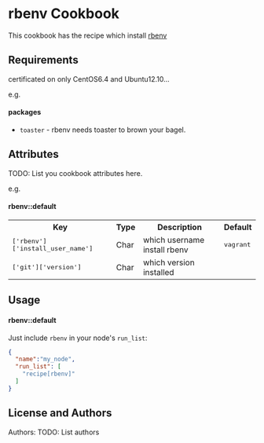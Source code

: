 rbenv Cookbook
==============
This cookbook has the recipe which install [rbenv](https://github.com/sstephenson/rbenv/)

Requirements
------------
certificated on only CentOS6.4 and Ubuntu12.10... 

e.g.
#### packages
- `toaster` - rbenv needs toaster to brown your bagel.

Attributes
----------
TODO: List you cookbook attributes here.

e.g.
#### rbenv::default
<table>
  <tr>
    <th>Key</th>
    <th>Type</th>
    <th>Description</th>
    <th>Default</th>
  </tr>
  <tr>
    <td><tt>['rbenv']['install_user_name']</tt></td>
    <td>Char</td>
    <td>which username install rbenv</td>
    <td><tt>vagrant</tt></td>
  </tr>
  <tr>
    <td><tt>['git']['version']</tt></td>
    <td>Char</td>
    <td>which version installed</td>
    <td><tt></tt></td>
  </tr>
</table>

Usage
-----
#### rbenv::default
Just include `rbenv` in your node's `run_list`:

```json
{
  "name":"my_node",
  "run_list": [
    "recipe[rbenv]"
  ]
}
```

License and Authors
-------------------
Authors: TODO: List authors
